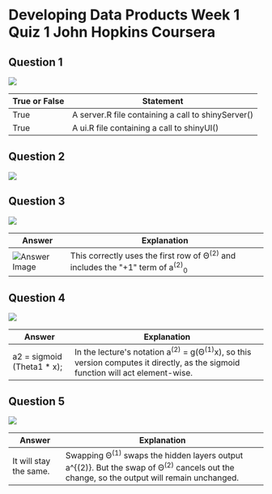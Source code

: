 # Developing Data Products Week 1 Quiz 1 John Hopkins Coursera 

Question 1
----------
![](https://github.com/mGalarnyk/datasciencecoursera/blob/master/9_Developing_Data_Products/data/quizImages/quiz1question1.png)

True or False | Statement
--- | ---
True | A server.R file containing a call to shinyServer() 
True | A ui.R file containing a call to shinyUI()

Question 2
----------
![](https://github.com/mGalarnyk/datasciencecoursera/blob/master/9_Developing_Data_Products/data/quizImages/quiz1question2.png)

Question 3
----------
![](https://github.com/mGalarnyk/datasciencecoursera/blob/master/9_Developing_Data_Products/data/quizImages/quiz1question3.png)

Answer | Explanation 
--- | ---
<img src="https://github.com/mGalarnyk/datasciencecoursera/blob/master/Stanford_Machine_Learning/Week1/data/NeuralRepresentationQ3answer.png" alt="Answer Image"> | This correctly uses the first row of Θ<sup>(2)</sup> and includes the "+1" term of a<sup>(2)</sup><sub>0</sub>

Question 4
----------
![](https://github.com/mGalarnyk/datasciencecoursera/blob/master/9_Developing_Data_Products/data/quizImages/quiz1question4.png)

Answer | Explanation 
--- | --- 
a2 = sigmoid (Theta1 * x); | In the lecture's notation a<sup>(2)</sup> = g(Θ<sup>(1)</sup>x), so this version computes it directly, as the sigmoid function will act element-wise.

Question 5
----------
![](https://github.com/mGalarnyk/datasciencecoursera/blob/master/9_Developing_Data_Products/data/quizImages/quiz1question5.png)

Answer | Explanation 
--- | --- 
It will stay the same.  | Swapping Θ<sup>(1)</sup> swaps the hidden layers output a^{(2)}. But the swap of Θ<sup>(2)</sup> cancels out the change, so the output will remain unchanged.
